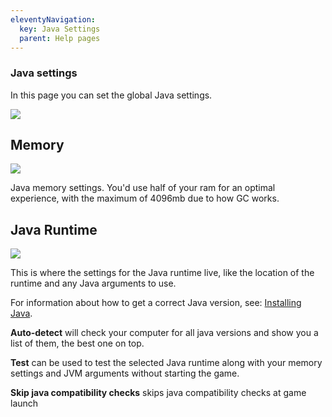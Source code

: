 ```yaml
---
eleventyNavigation:
  key: Java Settings
  parent: Help pages
--- 
```


### Java settings

In this page you can set the global Java settings.

![](/img/Java-settings.png)


## Memory

![](/img/Java-settings-memory.png)

Java memory settings. You'd use half of your ram for an optimal experience, with the maximum of 4096mb due to how GC works.

## Java Runtime
![](/img/Java-settings-runtime.png)

This is where the settings for the Java runtime live, like the location of the runtime and any Java arguments to use.

For information about how to get a correct Java version, see: [Installing Java](../getting-started/installing-java).

**Auto-detect** will check your computer for all java versions and show you a list of them, the best one on top.

**Test** can be used to test the selected Java runtime along with your memory settings and JVM arguments without starting the game.

**Skip java compatibility checks** skips java compatibility checks at game launch
